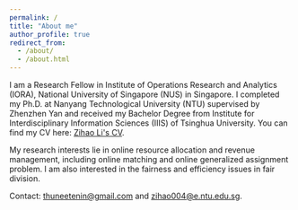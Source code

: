 ```yaml
---
permalink: /
title: "About me"
author_profile: true
redirect_from: 
  - /about/
  - /about.html
---
```


I am a Research Fellow in Institute of Operations Research and Analytics (IORA), National University of Singapore (NUS) in Singapore. I completed my Ph.D. at Nanyang Technological University (NTU) supervised by Zhenzhen Yan and received my Bachelor Degree from Institute for Interdisciplinary Information Sciences (IIIS) of Tsinghua University. You can find my CV here: [Zihao Li's CV](../assets/resume_ZihaoLi.pdf).

My research interests lie in online resource allocation and revenue management, including online matching and online generalized assignment problem. I am also interested in the fairness and efficiency issues in fair division.

Contact: [thuneetenin@gmail.com](mailto:thuneetenin@gmail.com) and [zihao004@e.ntu.edu.sg](mailto:zihao004@e.ntu.edu.sg).
